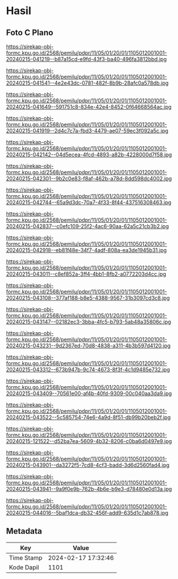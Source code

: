 # Hasil

## Foto C Plano

https://sirekap-obj-formc.kpu.go.id/2568/pemilu/pdpr/11/05/01/20/01/1105012001001-20240215-041219--b87a15cd-e9fd-43f3-ba40-496fa3812bbd.jpg

https://sirekap-obj-formc.kpu.go.id/2568/pemilu/pdpr/11/05/01/20/01/1105012001001-20240215-041541--4e2e43dc-0781-482f-8b9b-28afc0a578db.jpg

https://sirekap-obj-formc.kpu.go.id/2568/pemilu/pdpr/11/05/01/20/01/1105012001001-20240215-041649--591751c8-834e-42e4-8452-0f64668564ac.jpg

https://sirekap-obj-formc.kpu.go.id/2568/pemilu/pdpr/11/05/01/20/01/1105012001001-20240215-041919--2d4c7c7a-fbd3-4479-ae07-59ec3f092a5c.jpg

https://sirekap-obj-formc.kpu.go.id/2568/pemilu/pdpr/11/05/01/20/01/1105012001001-20240215-042142--04d5ecea-4fcd-4893-a82b-4228000d7f58.jpg

https://sirekap-obj-formc.kpu.go.id/2568/pemilu/pdpr/11/05/01/20/01/1105012001001-20240215-042301--9b2c0e83-f8af-462b-a78d-8dd598dc4002.jpg

https://sirekap-obj-formc.kpu.go.id/2568/pemilu/pdpr/11/05/01/20/01/1105012001001-20240215-042744--65a9d3dc-70a7-4f33-8f44-437516308463.jpg

https://sirekap-obj-formc.kpu.go.id/2568/pemilu/pdpr/11/05/01/20/01/1105012001001-20240215-042837--c0efc109-25f2-4ac6-90aa-62a5c21cb3b2.jpg

https://sirekap-obj-formc.kpu.go.id/2568/pemilu/pdpr/11/05/01/20/01/1105012001001-20240215-042918--eb81f48e-34f7-4adf-808a-ea3de1945b31.jpg

https://sirekap-obj-formc.kpu.go.id/2568/pemilu/pdpr/11/05/01/20/01/1105012001001-20240215-043011--c8ef852a-3ff4-4bb1-8fb2-a0772203d4cc.jpg

https://sirekap-obj-formc.kpu.go.id/2568/pemilu/pdpr/11/05/01/20/01/1105012001001-20240215-043108--377af188-b8e5-4388-9567-31b3097cd3c8.jpg

https://sirekap-obj-formc.kpu.go.id/2568/pemilu/pdpr/11/05/01/20/01/1105012001001-20240215-043147--02182ec3-3bba-4fc5-b793-5ab48a35806c.jpg

https://sirekap-obj-formc.kpu.go.id/2568/pemilu/pdpr/11/05/01/20/01/1105012001001-20240215-043231--9d2367ed-70d8-4838-a311-4b3b597d4120.jpg

https://sirekap-obj-formc.kpu.go.id/2568/pemilu/pdpr/11/05/01/20/01/1105012001001-20240215-043312--673b947b-9c74-4673-8f3f-4c1d9485e732.jpg

https://sirekap-obj-formc.kpu.go.id/2568/pemilu/pdpr/11/05/01/20/01/1105012001001-20240215-043409--70561e00-af4b-40fd-9309-00c040aa3da9.jpg

https://sirekap-obj-formc.kpu.go.id/2568/pemilu/pdpr/11/05/01/20/01/1105012001001-20240215-043522--5c585754-74e6-4a9d-8f51-db99b20beb2f.jpg

https://sirekap-obj-formc.kpu.go.id/2568/pemilu/pdpr/11/05/01/20/01/1105012001001-20240215-121522--d52ba7ea-5609-4b32-8206-c0ba6d0497e9.jpg

https://sirekap-obj-formc.kpu.go.id/2568/pemilu/pdpr/11/05/01/20/01/1105012001001-20240215-043901--da3272f5-7cd8-4cf3-badd-3d6d2560fad4.jpg

https://sirekap-obj-formc.kpu.go.id/2568/pemilu/pdpr/11/05/01/20/01/1105012001001-20240215-043941--9a9f0e9b-762b-4b6e-b9e3-d78480e0d13a.jpg

https://sirekap-obj-formc.kpu.go.id/2568/pemilu/pdpr/11/05/01/20/01/1105012001001-20240215-044016--5baf1dca-db32-456f-add9-635d1c7ab878.jpg


## Metadata

| Key        | Value               |
| ---------- | ------------------- |
| Time Stamp | 2024-02-17 17:32:46 |
| Kode Dapil | 1101                |



